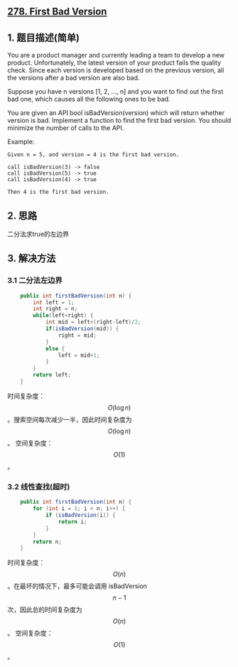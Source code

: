 ## [278. First Bad Version](https://leetcode-cn.com/problems/first-bad-version/)

## 1. 题目描述\(简单\)

You are a product manager and currently leading a team to develop a new product. Unfortunately, the latest version of your product fails the quality check. Since each version is developed based on the previous version, all the versions after a bad version are also bad.

Suppose you have n versions \[1, 2, ..., n\] and you want to find out the first bad one, which causes all the following ones to be bad.

You are given an API bool isBadVersion\(version\) which will return whether version is bad. Implement a function to find the first bad version. You should minimize the number of calls to the API.

Example:

```
Given n = 5, and version = 4 is the first bad version.

call isBadVersion(3) -> false
call isBadVersion(5) -> true
call isBadVersion(4) -> true

Then 4 is the first bad version.
```

## 2. 思路

二分法求true的左边界

## 3. 解决方法

### 3.1 二分法左边界

```java
    public int firstBadVersion(int n) {
        int left = 1;
        int right = n;
        while(left<right) {
            int mid = left+(right-left)/2;
            if(isBadVersion(mid)) {
                right = mid;
            }
            else {
                left = mid+1;
            }
        }
        return left;
    }
```
时间复杂度：$$O(\log n)$$。搜索空间每次减少一半，因此时间复杂度为 $$O(\log n)$$。
空间复杂度：$$O(1)$$。

### 3.2 线性查找(超时)


```java
    public int firstBadVersion(int n) {
        for (int i = 1; i < n; i++) {
            if (isBadVersion(i)) {
                return i;
            }
        }
        return n;
    }
```
时间复杂度：$$O(n)$$。在最坏的情况下，最多可能会调用 isBadVersion $$n-1$$ 次，因此总的时间复杂度为 $$O(n)$$。
空间复杂度：$$O(1)$$。





